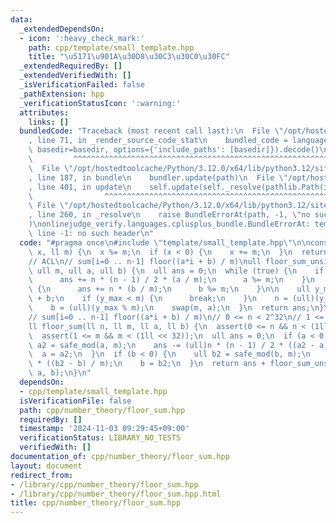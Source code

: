 ```yaml
---
data:
  _extendedDependsOn:
  - icon: ':heavy_check_mark:'
    path: cpp/template/small_template.hpp
    title: "\u5171\u901A\u30D8\u30C3\u30C0\u30FC"
  _extendedRequiredBy: []
  _extendedVerifiedWith: []
  _isVerificationFailed: false
  _pathExtension: hpp
  _verificationStatusIcon: ':warning:'
  attributes:
    links: []
  bundledCode: "Traceback (most recent call last):\n  File \"/opt/hostedtoolcache/Python/3.12.0/x64/lib/python3.12/site-packages/onlinejudge_verify/documentation/build.py\"\
    , line 71, in _render_source_code_stat\n    bundled_code = language.bundle(stat.path,\
    \ basedir=basedir, options={'include_paths': [basedir]}).decode()\n          \
    \         ^^^^^^^^^^^^^^^^^^^^^^^^^^^^^^^^^^^^^^^^^^^^^^^^^^^^^^^^^^^^^^^^^^^^^^^^^^^^^^^^^\n\
    \  File \"/opt/hostedtoolcache/Python/3.12.0/x64/lib/python3.12/site-packages/onlinejudge_verify/languages/cplusplus.py\"\
    , line 187, in bundle\n    bundler.update(path)\n  File \"/opt/hostedtoolcache/Python/3.12.0/x64/lib/python3.12/site-packages/onlinejudge_verify/languages/cplusplus_bundle.py\"\
    , line 401, in update\n    self.update(self._resolve(pathlib.Path(included), included_from=path))\n\
    \                ^^^^^^^^^^^^^^^^^^^^^^^^^^^^^^^^^^^^^^^^^^^^^^^^^^^^^^^^^\n \
    \ File \"/opt/hostedtoolcache/Python/3.12.0/x64/lib/python3.12/site-packages/onlinejudge_verify/languages/cplusplus_bundle.py\"\
    , line 260, in _resolve\n    raise BundleErrorAt(path, -1, \"no such header\"\
    )\nonlinejudge_verify.languages.cplusplus_bundle.BundleErrorAt: template/small_template.hpp:\
    \ line -1: no such header\n"
  code: "#pragma once\n#include \"template/small_template.hpp\"\n\nconstexpr ll safe_mod(ll\
    \ x, ll m) {\n  x %= m;\n  if (x < 0) {\n    x += m;\n  }\n  return x;\n}\n\n\
    // ACL\n// sum[i=0 .. n-1] floor((a*i + b) / m)\null floor_sum_unsigned(ull n,\
    \ ull m, ull a, ull b) {\n  ull ans = 0;\n  while (true) {\n    if (a >= m) {\n\
    \      ans += n * (n - 1) / 2 * (a / m);\n      a %= m;\n    }\n    if (b >= m)\
    \ {\n      ans += n * (b / m);\n      b %= m;\n    }\n\n    ull y_max = a * n\
    \ + b;\n    if (y_max < m) {\n      break;\n    }\n    n = (ull)(y_max / m);\n\
    \    b = (ull)(y_max % m);\n    swap(m, a);\n  }\n  return ans;\n}\n\n// ACL\n\
    // sum[i=0 .. n-1] floor((a*i + b) / m)\n// 0 <= n < 2^32\n// 1 <= m < 2^32\n\
    ll floor_sum(ll n, ll m, ll a, ll b) {\n  assert(0 <= n && n < (1ll << 32));\n\
    \  assert(1 <= m && m < (1ll << 32));\n  ull ans = 0;\n  if (a < 0) {\n    ull\
    \ a2 = safe_mod(a, m);\n    ans -= (ull)n * (n - 1) / 2 * ((a2 - a) / m);\n  \
    \  a = a2;\n  }\n  if (b < 0) {\n    ull b2 = safe_mod(b, m);\n    ans -= (ull)n\
    \ * ((b2 - b) / m);\n    b = b2;\n  }\n  return ans + floor_sum_unsigned(n, m,\
    \ a, b);\n}\n"
  dependsOn:
  - cpp/template/small_template.hpp
  isVerificationFile: false
  path: cpp/number_theory/floor_sum.hpp
  requiredBy: []
  timestamp: '2024-11-03 09:29:45+09:00'
  verificationStatus: LIBRARY_NO_TESTS
  verifiedWith: []
documentation_of: cpp/number_theory/floor_sum.hpp
layout: document
redirect_from:
- /library/cpp/number_theory/floor_sum.hpp
- /library/cpp/number_theory/floor_sum.hpp.html
title: cpp/number_theory/floor_sum.hpp
---
```

